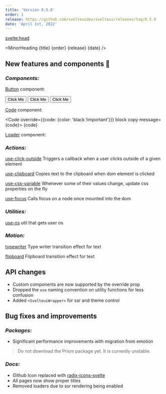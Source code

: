 ```yaml
---
title: 'Version 0.5.0'
order: 1
release: https://github.com/svelteuidev/svelteui/releases/tag/0.5.0
date: 'April 1st, 2022'
---
```


<script lang='ts'>
    import { Button, Loader, Code, Group } from '@svelteuidev/core';
    import { clickoutside, clipboard, cssvariable, focus } from '@svelteuidev/composables';
    import { flipboard, typewriter } from '@svelteuidev/motion';
    import { MinorHeading } from '$lib/components';
    import { base } from '$app/paths';

    const code = `
        const a = 5
        const b = 3

        console.log(a + b)
    `
</script>

<svelte:head>
  <title>{title} - SvelteUI</title>
</svelte:head>

<MinorHeading {title} {order} {release} {date} />

## New features and components 🎉

### _Components:_

[Button]({base}/core/button) component:

<Group>
    <Button>Click Me</Button>
    <Button variant='gradient' gradient={{from: 'green', to: 'orange', deg: 45}}>Click Me</Button>
    <Button variant='gradient' compact uppercase>Click Me</Button>
</Group>

[Code]({base}/core/code) component:

<Code override={{code: {color: 'black !important'}}} block copy message={code}>
{code}
</Code>

[Loader]({base}/core/loader) component:

<Group>
    <Loader color='green' size='lg' variant='bars' />
    <Loader color='pink' size='lg' />
    <Loader size='lg' variant='dots' />
</Group>

### _Actions:_

[use-click-outside]({base}/actions/use-click-outside) Triggers a callback when a user clicks outside of a given element

[use-clipboard]({base}/actions/use-clipboard) Copies text to the clipboard when dom element is clicked

[use-css-variable]({base}/actions/use-css-variable) Whenever some of their values change, update css properties on the fly

[use-focus]({base}/actions/use-focus) Calls focus on a node once mounted into the dom

### _Utilities:_

[use-os]({base}/utilities/os) util that gets user os

### _Motion:_

[typewriter]({base}/motion/typewriter) Type writer transition effect for text

[flipboard]({base}/motion/flipboard) Flipboard transition effect for text

## API changes

- Custom components are now supported by the override prop
- Dropped the `use` naming convention on utility functions for less confusion
- Added `<SvelteuiWrapper>` for ssr and theme control

## Bug fixes and improvements

### _Packages:_

- Significant performance improvements with migration from emotion

> Do not download the Prism package yet. It is currently unstable.

### _Docs:_

- Github Icon replaced with [radix-icons-svelte](https://www.npmjs.com/package/radix-icons-svelte)
- All pages now show proper titles
- Removed loaders due to ssr rendering being enabled

